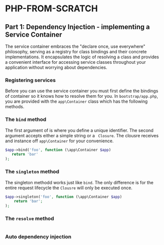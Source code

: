 # PHP-FROM-SCRATCH

## Part 1: Dependency Injection - implementing a Service Container

The service container embraces the "declare once, use everywhere" philosophy, serving as a registry for class bindings and their concrete implementations. It encapsulates the logic of resolving a class and provides a convenient interface for accessing service classes throughout your application without worrying about dependencies.

### Registering services

Before you can use the service container you must first define the bindings of container so it knows how to resolve them for you.
In `bootstrap/app.php`, you are provided with the `app\Container` class which has the following methods.

### The `bind` method

The first argument of is where you define a unique identifier. The second argument accepts either a simple string or a ` Closure`. The clousre receives and instance off `app\Container` for your convenience.

```php
$app->bind('foo', function (\app\Container $app)
   return 'bar'
);

```

### The `singleton` method

The singleton methodd works just like `bind`. The only difference is for the entire request lifecycle the `Clousre` will only be executed once.

```php
$app->singleton('foo', function (\app\Container $app)
    return 'bar';
);

```

### The `resolve` method
```php


```
### Auto dependency injection
